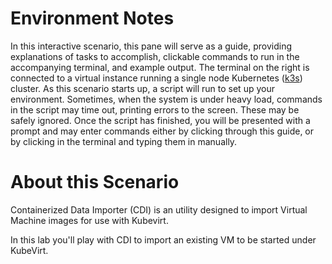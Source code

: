 # Environment Notes

In this interactive scenario, this pane will serve as a guide, providing explanations of tasks to accomplish, clickable commands to run in the accompanying terminal, and example output.
The terminal on the right is connected to a virtual instance running a single node Kubernetes ([k3s](https://k3s.io/)) cluster.
As this scenario starts up, a script will run to set up your environment.
Sometimes, when the system is under heavy load, commands in the script may time out, printing errors to the screen.
These may be safely ignored.
Once the script has finished, you will be presented with a prompt and may enter commands either by clicking through this guide, or by clicking in the terminal and typing them in manually.

# About this Scenario

Containerized Data Importer (CDI) is an utility designed to import Virtual Machine images for use with Kubevirt.

In this lab you'll play with CDI to import an existing VM to be started under KubeVirt.